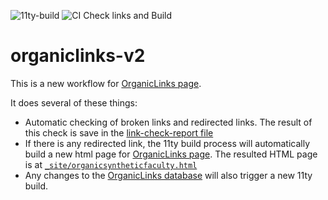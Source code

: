 ![11ty-build](https://github.com/khoivan88/organiclinks-v2/workflows/11ty-build/badge.svg)
![CI Check links and Build](https://github.com/khoivan88/organiclinks-v2/workflows/CI%20Check%20links%20and%20Build/badge.svg)


# organiclinks-v2

This is a new workflow for [OrganicLinks page](https://www.organicdivision.org/organicsyntheticfaculty/).

It does several of these things:

- Automatic checking of broken links and redirected links. The result of this check is save in the [link-check-report file](data/link_check_report.csv)
- If there is any redirected link, the 11ty build process will automatically build a new html page for [OrganicLinks page](https://www.organicdivision.org/organicsyntheticfaculty/). The resulted HTML page is at [`_site/organicsyntheticfaculty.html`](_site/organicsyntheticfaculty.html)
- Any changes to the [OrganicLinks database](data/organiclinks_db.csv) will also trigger a new 11ty build.
